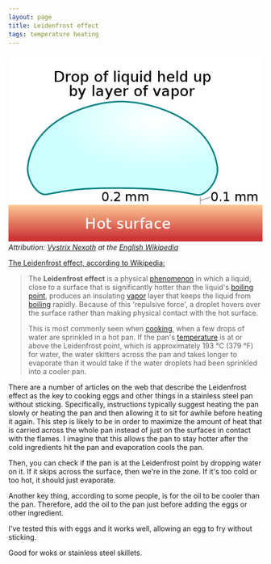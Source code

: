 ```yaml
---
layout: page
title: Leidenfrost effect
tags: temperature heating
---
```

![Leidenfrost effect](/images/640px-Leidenfrost_droplet.svg.png)
_Attribution: [Vystrix Nexoth](https://en.wikipedia.org/wiki/User:Vystrix_Nexoth "en:User:Vystrix Nexoth") at the [English Wikipedia](https://en.wikipedia.org/wiki/ "en:")_

[The Leidenfrost effect, according to Wikipedia:](https://en.wikipedia.org/wiki/Leidenfrost_effect)
>The **Leidenfrost effect** is a physical [phenomenon](https://en.wikipedia.org/wiki/Phenomenon "Phenomenon") in which a liquid, close to a surface that is significantly hotter than the liquid's [boiling point](https://en.wikipedia.org/wiki/Boiling_point "Boiling point"), produces an insulating [vapor](https://en.wikipedia.org/wiki/Vapor "Vapor") layer that keeps the liquid from [boiling](https://en.wikipedia.org/wiki/Boiling "Boiling") rapidly. Because of this 'repulsive force', a droplet hovers over the surface rather than making physical contact with the hot surface.
>
>This is most commonly seen when [cooking](https://en.wikipedia.org/wiki/Cooking "Cooking"), when a few drops of water are sprinkled in a hot pan. If the pan's [temperature](https://en.wikipedia.org/wiki/Temperature "Temperature") is at or above the Leidenfrost point, which is approximately 193 °C (379 °F) for water, the water skitters across the pan and takes longer to evaporate than it would take if the water droplets had been sprinkled into a cooler pan.

There are a number of articles on the web that describe the Leidenfrost effect as the key to cooking eggs and other things in a stainless steel pan without sticking. Specifically, instructions typically suggest heating the pan slowly or heating the pan and then allowing it to sit for awhile before heating it again. This step is likely to be in order to maximize the amount of heat that is carried across the whole pan instead of just on the surfaces in contact with the flames. I imagine that this allows the pan to stay hotter after the cold ingredients hit the pan and evaporation cools the pan.

Then, you can check if the pan is at the Leidenfrost point by dropping water on it. If it skips across the surface, then we're in the zone. If it's too cold or too hot, it should just evaporate.

Another key thing, according to some people, is for the oil to be cooler than the pan. Therefore, add the oil to the pan just before adding the eggs or other ingredient.

I've tested this with eggs and it works well, allowing an egg to fry without sticking.

Good for woks or stainless steel skillets.